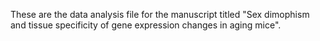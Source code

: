 These are the data analysis file for the manuscript titled "Sex dimophism and tissue specificity of gene expression changes in aging mice". 
